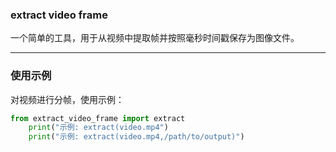 ### extract video frame
一个简单的工具，用于从视频中提取帧并按照毫秒时间戳保存为图像文件。

---
### 使用示例
对视频进行分帧，使用示例：
```python
from extract_video_frame import extract
    print("示例: extract(video.mp4")
    print("示例: extract(video.mp4,/path/to/output)")
```